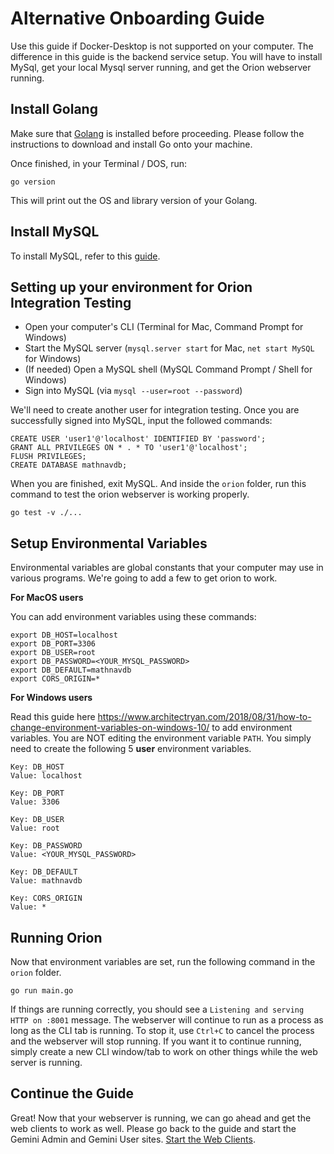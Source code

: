 # Alternative Onboarding Guide

Use this guide if Docker-Desktop is not supported on your computer. The difference in this guide is the backend service setup. You will have to install MySql, get your local Mysql server running, and get the Orion webserver running.

## Install Golang

Make sure that [Golang](https://golang.org/) is installed before proceeding. Please follow the instructions to download and install Go onto your machine.

Once finished, in your Terminal / DOS, run:
```
go version
```
This will print out the OS and library version of your Golang.

## Install MySQL

To install MySQL, refer to this [guide](../../resources/install_mysql/guide.md).

## Setting up your environment for Orion Integration Testing

- Open your computer's CLI (Terminal for Mac, Command Prompt for Windows)
- Start the MySQL server (`mysql.server start` for Mac, `net start MySQL` for Windows)
- (If needed) Open a MySQL shell (MySQL Command Prompt / Shell for Windows)
- Sign into MySQL (via `mysql --user=root --password`)

We'll need to create another user for integration testing. Once you are successfully signed into MySQL, input the followed commands:

```unix
CREATE USER 'user1'@'localhost' IDENTIFIED BY 'password';
GRANT ALL PRIVILEGES ON * . * TO 'user1'@'localhost';
FLUSH PRIVILEGES;
CREATE DATABASE mathnavdb;
```

When you are finished, exit MySQL. And inside the `orion` folder, run this command to test the orion webserver is working properly.

```unix
go test -v ./...
```

## Setup Environmental Variables

Environmental variables are global constants that your computer may use in various programs. We're going to add a few to get orion to work.

**For MacOS users**

You can add environment variables using these commands:

```unix
export DB_HOST=localhost
export DB_PORT=3306
export DB_USER=root
export DB_PASSWORD=<YOUR_MYSQL_PASSWORD>
export DB_DEFAULT=mathnavdb
export CORS_ORIGIN=*
```

**For Windows users**

Read this guide here <https://www.architectryan.com/2018/08/31/how-to-change-environment-variables-on-windows-10/> to add environment variables. You are NOT editing the environment variable `PATH`. You simply need to create the following 5 **user** environment variables.

```unix
Key: DB_HOST
Value: localhost

Key: DB_PORT
Value: 3306

Key: DB_USER
Value: root

Key: DB_PASSWORD
Value: <YOUR_MYSQL_PASSWORD>

Key: DB_DEFAULT
Value: mathnavdb

Key: CORS_ORIGIN
Value: *
```

## Running Orion

Now that environment variables are set, run the following command in the `orion` folder.

```unix
go run main.go
```

If things are running correctly, you should see a `Listening and serving HTTP on :8001` message. The webserver will continue to run as a process as long as the CLI tab is running. To stop it, use `Ctrl+C` to cancel the process and the webserver will stop running. If you want it to continue running, simply create a new CLI window/tab to work on other things while the web server is running.

## Continue the Guide

Great! Now that your webserver is running, we can go ahead and get the web clients to work as well. Please go back to the guide and start the Gemini Admin and Gemini User sites. [Start the Web Clients](./guide.md#starting-gemini-admin).